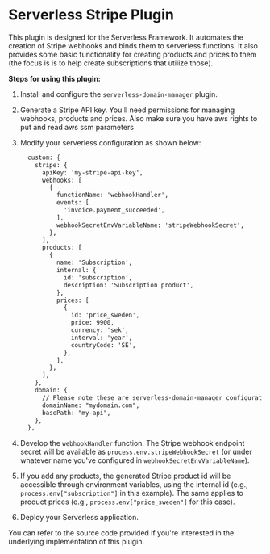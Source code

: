 # Serverless Stripe Plugin

This plugin is designed for the Serverless Framework. It automates the creation of Stripe webhooks and binds them to serverless functions. It also provides some basic functionality for creating products and prices to them (the focus is is to help create subscriptions that utilize those).

**Steps for using this plugin:**

1. Install and configure the `serverless-domain-manager` plugin.

2. Generate a Stripe API key. You'll need permissions for managing webhooks, products and prices. Also make sure you have aws rights to put and read aws ssm parameters

3. Modify your serverless configuration as shown below:
    ```markdown
      custom: {
        stripe: {
          apiKey: 'my-stripe-api-key',
          webhooks: [
            {
              functionName: 'webhookHandler',
              events: [
                'invoice.payment_succeeded',
              ],
              webhookSecretEnvVariableName: 'stripeWebhookSecret',
            },
          ],
          products: [
            {
              name: 'Subscription',
              internal: {
                id: 'subscription',
                description: 'Subscription product',
              },
              prices: [
                {
                  id: 'price_sweden',
                  price: 9900,
                  currency: 'sek',
                  interval: 'year',
                  countryCode: 'SE',
                },
              ],
            },
          ],
        },
        domain: {
          // Please note these are serverless-domain-manager configurations but they're also used in this plugin
          domainName: "mydomain.com",
          basePath: "my-api",
        },
      },
    ```

4. Develop the `webhookHandler` function. The Stripe webhook endpoint secret will be available as `process.env.stripeWebhookSecret` (or under whatever name you've configured in `webhookSecretEnvVariableName`).

5. If you add any products, the generated Stripe product id will be accessible through environment variables, using the internal id (e.g., `process.env["subscription"]` in this example). The same applies to product prices (e.g., `process.env["price_sweden"]` for this case).

6. Deploy your Serverless application.

You can refer to the source code provided if you're interested in the underlying implementation of this plugin.